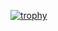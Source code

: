 [![trophy](https://github-profile-trophy.vercel.app/KurikoKazumi116=ryo-ma)](https://github.com/ryo-ma/github-profile-trophy)

